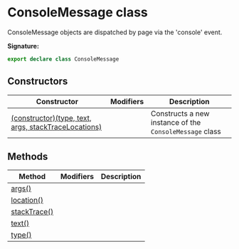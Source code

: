 # ConsoleMessage class

ConsoleMessage objects are dispatched by page via the 'console' event.

**Signature:**

```typescript
export declare class ConsoleMessage
```

## Constructors

| Constructor                                                                                         | Modifiers | Description                                                        |
| --------------------------------------------------------------------------------------------------- | --------- | ------------------------------------------------------------------ |
| [(constructor)(type, text, args, stackTraceLocations)](./puppeteer.consolemessage._constructor_.md) |           | Constructs a new instance of the <code>ConsoleMessage</code> class |

## Methods

| Method                                                   | Modifiers | Description |
| -------------------------------------------------------- | --------- | ----------- |
| [args()](./puppeteer.consolemessage.args.md)             |           |             |
| [location()](./puppeteer.consolemessage.location.md)     |           |             |
| [stackTrace()](./puppeteer.consolemessage.stacktrace.md) |           |             |
| [text()](./puppeteer.consolemessage.text.md)             |           |             |
| [type()](./puppeteer.consolemessage.type.md)             |           |             |
